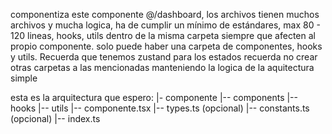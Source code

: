 componentiza este componente @/dashboard, los archivos tienen muchos archivos y mucha logica, ha de cumplir un mínimo de estándares, max 80 - 120 lineas, hooks, utils dentro de la misma carpeta siempre que afecten al propio componente. solo puede haber una carpeta de componentes, hooks y utils. Recuerda que tenemos zustand para los estados
recuerda no crear otras carpetas a las mencionadas manteniendo la logica de la aquitectura simple

esta es la arquitectura que espero:
|- componente
|-- components
|-- hooks
|-- utils
|-- componente.tsx
|-- types.ts (opcional)
|-- constants.ts (opcional)
|-- index.ts
